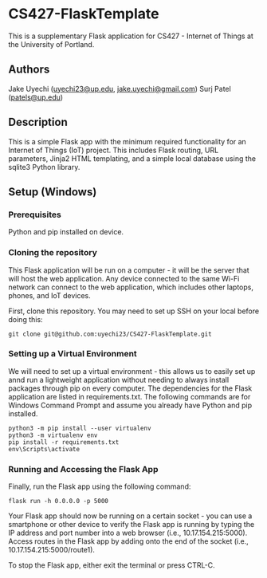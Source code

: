 # CS427-FlaskTemplate
This is a supplementary Flask application for CS427 - Internet of Things at the University of Portland.
 
## Authors
Jake Uyechi (uyechi23@up.edu, jake.uyechi@gmail.com)
Surj Patel (patels@up.edu)

## Description
This is a simple Flask app with the minimum required functionality for an Internet of Things (IoT) project. This includes Flask routing, URL parameters, 
Jinja2 HTML templating, and a simple local database using the sqlite3 Python library.

## Setup (Windows)

### Prerequisites
Python and pip installed on device.

### Cloning the repository
This Flask application will be run on a computer - it will be the server that will host the web application. Any device connected to the same Wi-Fi network can 
connect to the web application, which includes other laptops, phones, and IoT devices.

First, clone this repository. You may need to set up SSH on your local before doing this:
```
git clone git@github.com:uyechi23/CS427-FlaskTemplate.git
```

### Setting up a Virtual Environment
We will need to set up a virtual environment - this allows us to easily set up annd run a lightweight application without needing to always install packages
through pip on every computer. The dependencies for the Flask application are listed in requirements.txt. The following commands are for Windows Command Prompt
and assume you already have Python and pip installed.
```
python3 -m pip install --user virtualenv
python3 -m virtualenv env
pip install -r requirements.txt
env\Scripts\activate
```

### Running and Accessing the Flask App
Finally, run the Flask app using the following command:
```
flask run -h 0.0.0.0 -p 5000
```

Your Flask app should now be running on a certain socket - you can use a smartphone or other device to verify the Flask app is running by typing the IP address
and port number into a web browser (i.e., 10.17.154.215:5000). Access routes in the Flask app by adding onto the end of the socket (i.e., 10.17.154.215:5000/route1).

To stop the Flask app, either exit the terminal or press CTRL-C.
